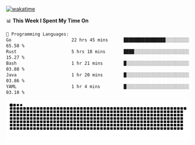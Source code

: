 [![wakatime](https://wakatime.com/badge/user/384f91c6-4eee-411f-8f3b-1b691f58a544.svg)](https://wakatime.com/@384f91c6-4eee-411f-8f3b-1b691f58a544)

<!--START_SECTION:waka-->
📊 **This Week I Spent My Time On** 

```text
💬 Programming Languages: 
Go                       22 hrs 45 mins      ████████████████░░░░░░░░░   65.50 % 
Rust                     5 hrs 18 mins       ████░░░░░░░░░░░░░░░░░░░░░   15.27 % 
Bash                     1 hr 21 mins        █░░░░░░░░░░░░░░░░░░░░░░░░   03.88 % 
Java                     1 hr 20 mins        █░░░░░░░░░░░░░░░░░░░░░░░░   03.86 % 
YAML                     1 hr 4 mins         █░░░░░░░░░░░░░░░░░░░░░░░░   03.10 % 
```


<!--END_SECTION:waka-->

<picture>
  <source media="(prefers-color-scheme: dark)" srcset="https://raw.githubusercontent.com/fuwx295/fuwx295/output/github-contribution-grid-snake-dark.svg">
  <source media="(prefers-color-scheme: light)" srcset="https://raw.githubusercontent.com/fuwx295/fuwx295/output/github-contribution-grid-snake.svg">
  <img alt="github contribution grid snake animation" src="https://raw.githubusercontent.com/fuwx295/fuwx295/output/github-contribution-grid-snake.svg">
</picture>
